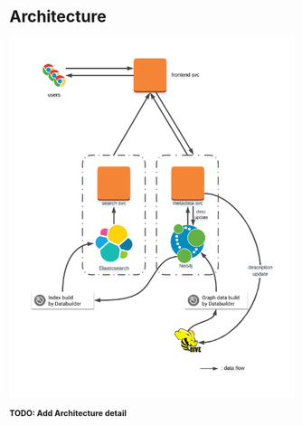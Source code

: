 # Architecture

![Amundsen Architecture](img/Amundsen_Architecture.png)

**TODO: Add Architecture detail**